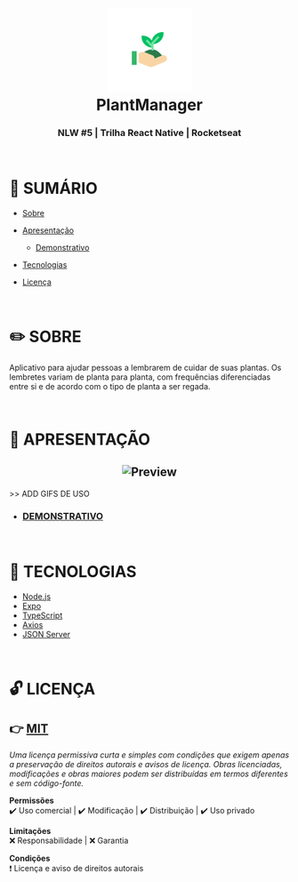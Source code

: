 <h1 align="center">
    <img alt="PlantManager" width="30%" src="./assets/adaptive-icon.png">
    <br/>
    <strong> PlantManager </strong>
</h1>

<h3 align="center">
NLW #5 | Trilha <strong> React Native </strong> | Rocketseat
</h3>

<!-- IMAGEM DO Mockup -->
<!-- <h2 align="center">
  <img alt="Preview" src="./preview.png">
</h2> -->

<br/>

# 📑 SUMÁRIO

* [Sobre](#Sobre)

* [Apresentação](#Apresentacao)

  * [Demonstrativo](#Demonstrativo)

* [Tecnologias](#Tecnologias)

* [Licença](#Licenca)

<br/>

<a id="Sobre"></a>
# ✏️ SOBRE

<p>
Aplicativo para ajudar pessoas a lembrarem de cuidar de suas plantas. Os lembretes variam de planta para planta, com frequências diferenciadas entre si e de acordo com o tipo de planta a ser regada.
</p>

<br/>

<a id="Apresentacao"></a>
# 📱 APRESENTAÇÃO

<h2 align="center">
  <img alt="Preview" src="./preview.png">
</h2>
    >> ADD GIFS DE USO

<br/>

<a id="Demonstrativo"></a>
- ### [DEMONSTRATIVO]()
  <!-- HOSPEDAR NO EXPO E ADD -->

<br/>

<a id="Tecnologias"></a>
# 🌟 TECNOLOGIAS

- [Node.js](https://nodejs.org/en/)
- [Expo](https://expo.io/learn)
- [TypeScript](https://www.typescriptlang.org/)
- [Axios](https://github.com/axios/axios)
- [JSON Server](https://github.com/typicode/json-server)

<br/>

<a id="Licenca"></a>
# 🔓 LICENÇA

## 👉 [MIT](./LICENSE.md)
_Uma licença permissiva curta e simples com condições que exigem apenas a preservação de direitos autorais e avisos de licença. Obras licenciadas, modificações e obras maiores podem ser distribuídas em termos diferentes e sem código-fonte._

**Permissões** <br/>
 ✔️ Uso comercial | ✔️ Modificação | ✔️ Distribuição | ✔️ Uso privado

**Limitações** <br/>
 ❌ Responsabilidade | ❌ Garantia

**Condições** <br/>
 ❗ Licença e aviso de direitos autorais